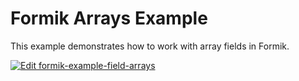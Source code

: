 # Formik Arrays Example

This example demonstrates how to work with array fields in Formik.

[![Edit formik-example-field-arrays](https://codesandbox.io/static/img/play-codesandbox.svg)](https://codesandbox.io/s/github/chmac14789/formik/tree/master/examples/field-arrays?fontsize=14&hidenavigation=1&theme=dark)
